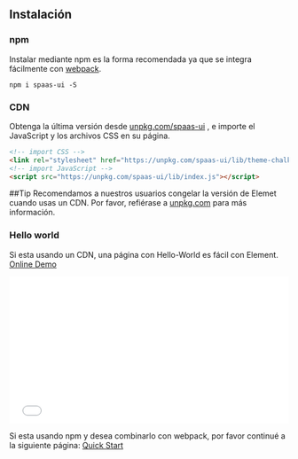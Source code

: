 ## Instalación

### npm

Instalar mediante npm es la forma recomendada ya que se integra fácilmente con [webpack](https://webpack.js.org/).

```shell
npm i spaas-ui -S
```

### CDN

Obtenga la última versión desde [unpkg.com/spaas-ui](https://unpkg.com/spaas-ui/) , e importe el JavaScript y los archivos CSS en su página.

```html
<!-- import CSS -->
<link rel="stylesheet" href="https://unpkg.com/spaas-ui/lib/theme-chalk/index.css">
<!-- import JavaScript -->
<script src="https://unpkg.com/spaas-ui/lib/index.js"></script>
```

##Tip
Recomendamos a nuestros usuarios congelar la versión de Elemet cuando usas un CDN. Por favor, refiérase a [unpkg.com](https://unpkg.com) para más información.

### Hello world

Si esta usando un CDN, una página con Hello-World es fácil con Element. [Online Demo](https://codepen.io/ziyoung/pen/rRKYpd)

<iframe height="265" style="width: 100%;" scrolling="no" title="Element demo" src="//codepen.io/ziyoung/embed/rRKYpd/?height=265&theme-id=light&default-tab=html,result" frameborder="no" allowtransparency="true" allowfullscreen="true">
  See the Pen <a href='https://codepen.io/ziyoung/pen/rRKYpd/'>Element demo</a> by hetech
  (<a href='https://codepen.io/ziyoung'>@ziyoung</a>) on <a href='https://codepen.io'>CodePen</a>.
</iframe>

Si esta usando npm y desea combinarlo con webpack, por favor continué a la siguiente página: [Quick Start](/#/es/component/quickstart)
